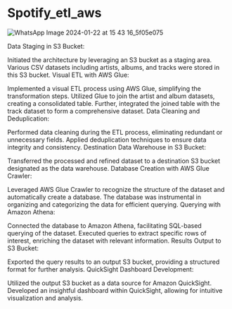 # Spotify_etl_aws
![WhatsApp Image 2024-01-22 at 15 43 16_5f05e075](https://github.com/RahulTeja25/Spotify_etl_aws/assets/115322030/6d9cc093-1803-4417-a24e-97efa48fcaf1)


Data Staging in S3 Bucket:

Initiated the architecture by leveraging an S3 bucket as a staging area.
Various CSV datasets including artists, albums, and tracks were stored in this S3 bucket.
Visual ETL with AWS Glue:

Implemented a visual ETL process using AWS Glue, simplifying the transformation steps.
Utilized Glue to join the artist and album datasets, creating a consolidated table.
Further, integrated the joined table with the track dataset to form a comprehensive dataset.
Data Cleaning and Deduplication:

Performed data cleaning during the ETL process, eliminating redundant or unnecessary fields.
Applied deduplication techniques to ensure data integrity and consistency.
Destination Data Warehouse in S3 Bucket:

Transferred the processed and refined dataset to a destination S3 bucket designated as the data warehouse.
Database Creation with AWS Glue Crawler:

Leveraged AWS Glue Crawler to recognize the structure of the dataset and automatically create a database.
The database was instrumental in organizing and categorizing the data for efficient querying.
Querying with Amazon Athena:

Connected the database to Amazon Athena, facilitating SQL-based querying of the dataset.
Executed queries to extract specific rows of interest, enriching the dataset with relevant information.
Results Output to S3 Bucket:

Exported the query results to an output S3 bucket, providing a structured format for further analysis.
QuickSight Dashboard Development:

Utilized the output S3 bucket as a data source for Amazon QuickSight.
Developed an insightful dashboard within QuickSight, allowing for intuitive visualization and analysis.

